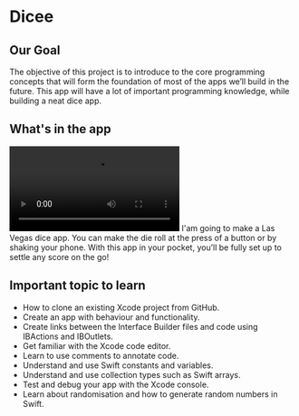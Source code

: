 # Dicee

## Our Goal

The objective of this project is to introduce to the core programming concepts that will form the foundation of most of the apps we’ll build in the future. This app will have a lot of important programming knowledge, while building a neat dice app.

## What's in the app
![App Dice Roll](Documentation/ScreenRecordingiPhone_14_Pro.mp4)
I'am going to make a Las Vegas dice app. You can make the die roll at the press of a button or by shaking your phone. With this app in your pocket, you’ll be fully set up to settle any score on the go!


## Important topic to learn

* How to clone an existing Xcode project from GitHub.
* Create an app with behaviour and functionality.
* Create links between the Interface Builder files and code using IBActions and IBOutlets.
* Get familiar with the Xcode code editor.
*  Learn to use comments to annotate code.
* Understand and use Swift constants and variables.
* Understand and use collection types such as Swift arrays.
* Test and debug your app with the Xcode console.
* Learn about randomisation and how to generate random numbers in Swift.
